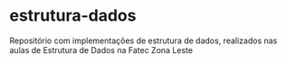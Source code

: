 # estrutura-dados
Repositório com implementações de estrutura de dados, realizados nas aulas de Estrutura de Dados na Fatec Zona Leste
